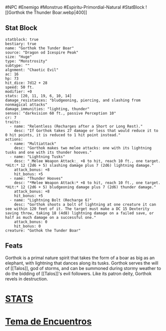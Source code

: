 #NPC #Enemigo #Monstruo  #Espiritu-Primordial-Natural #StatBlock
![[Gorthok the Thunder Boar.webp|400]]
## Stat Block
```statblock
statblock: true
bestiary: true
name: "Gorthok the Tunder Boar"
source: "Dragon od Icespire Peak"
size: "Huge"
type: "Monstrosity"
subtype: ""
algnment: "Chaotic Evil"
ac: 16
hp: 73
hit_dice: 7d12 + 28
speed: 50 ft.
modifier: +0
stats: [20, 11, 19, 6, 10, 14]
damage_resistances: "bludgeoning, piercing, and slashing from nonmagical attacks"
damage_immunities: "lighting, thunder"
senses: "darkvision 60 ft., passive Perception 10"
cr: 7
traits:
  - name: "Relentless (Recharges after a Short or Long Rest)."
    desc: "If Gorthok takes 27 damage or less that would reduce it to 0 hit points, it is reduced to 1 hit point instead."
actions:
  - name: "Multiattack" 
    desc: "Gorthok makes two melee attacks: one with its lightning tusks and one with its thunder hooves."
  - name: "Lightning Tusks"
    desc: "_Melee Weapon Attack:_ +8 to hit, reach 10 ft., one target. *Hit:* 12 (2d6 + 5) slashing damage plus 7 (2d6) lightning damage."
    attack_bonus: +8
    hit_bonus: +5
  - name: "Thunder Hooves"
    desc: "*Melee Weapon Attack:* +8 to hit, reach 10 ft., one target. *Hit:* 12 (2d6 + 5) bludgeoning damage plus 7 (2d6) thunder damage."
    attack_bonus: +8
    hit_bonus: +5
  - name: "Lightning Bolt (Recharge 6)"
    desc: "Gorthok shoots a bolt of lightning at one creature it can see within 120 feet of it. The target must make a DC 15 Dexterity saving throw, taking 18 (4d8) lightning damage on a failed save, or half as much damage on a successful one."
    attack_bonus: 0
    hit_bonus: 0
creature: "Gothok the Tunder Boar"
```
## Feats
Gorthok is a primal nature spirit that takes the form of a boar as big as an elephant, with lightning that dances along its tusks. Gorthok serves the will of [[Talos]], god of storms, and can be summoned during stormy weather to do the bidding of [[Talos]]'s evil followers. Like its patron deity, Gorthok revels in destruction.
# [STATS](https://5e.tools/bestiary.html#gorthok%20the%20thunder%20boar_dip)
# [Tema de Encuentros](https://www.youtube.com/watch?v=nFmQqUxH7GA&list=PLaBDGBMiiLuWfiy-Yh46cLQ3XNuaaK6wC)
